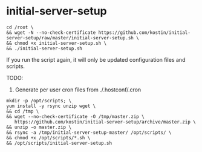 # initial-server-setup
```
cd /root \
&& wget -N --no-check-certificate https://github.com/kostin/initial-server-setup/raw/master/initial-server-setup.sh \
&& chmod +x initial-server-setup.sh \
&& ./initial-server-setup.sh
```

If you run the script again, it will only be updated configuration files and scripts.

TODO:
1. Generate per user cron files from ./.hostconf/.cron

```
mkdir -p /opt/scripts; \
yum install -y rsync unzip wget \
&& cd /tmp \
&& wget --no-check-certificate -O /tmp/master.zip \
   https://github.com/kostin/initial-server-setup/archive/master.zip \
&& unzip -o master.zip \
&& rsync -a /tmp/initial-server-setup-master/ /opt/scripts/ \
&& chmod +x /opt/scripts/*.sh \
&& /opt/scripts/initial-server-setup.sh
```
